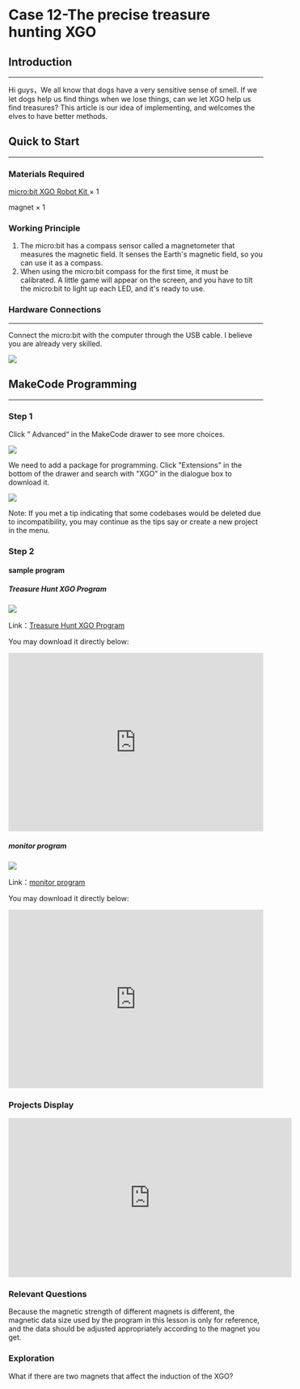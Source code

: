 # Case 12-The precise treasure hunting XGO

## Introduction
---

Hi guys，We all know that dogs have a very sensitive sense of smell. If we let dogs help us find things when we lose things, can we let XGO help us find treasures? This article is our idea of implementing, and welcomes the elves to have better methods.

## Quick to Start
---

### Materials Required

[micro:bit XGO Robot Kit ](https://shop.elecfreaks.com/products/elecfreaks-micro-bit-xgo-robot-kit?_pos=1&_sid=c796ff3f3&_ss=r) × 1

magnet × 1

### Working Principle

1. The micro:bit has a compass sensor called a magnetometer that measures the magnetic field. It senses the Earth's magnetic field, so you can use it as a compass.
2. When using the micro:bit compass for the first time, it must be calibrated. A little game will appear on the screen, and you have to tilt the micro:bit to light up each LED, and it's ready to use.

### Hardware Connections
---

Connect the micro:bit with the computer through the USB cable. I believe you are already very skilled.

![](./images/microbit-xgo-robot-kit-22.png)

## MakeCode  Programming
---
### Step 1

Click ” Advanced“ in the MakeCode drawer to see more choices.

![](./images/microbit-xgo-robot-kit-10.png)

We need to add a package for programming. Click "Extensions" in the bottom of the drawer and search with "XGO" in the dialogue box to download it.  

![](./images/microbit-xgo-robot-kit-11.png)

Note: If you met a tip indicating that some codebases would be deleted due to incompatibility, you may continue as the tips say or create a new project in the menu. 

### Step 2

#### sample program

##### Treasure Hunt XGO Program 

![](./images/case12-2.png)

Link：[Treasure Hunt XGO Program](https://makecode.microbit.org/_HHPLrvRbvWFM)


You may download it directly below: 

<div style="position:relative;height:0;padding-bottom:70%;overflow:hidden;"><iframe style="position:absolute;top:0;left:0;width:100%;height:100%;" src="https://makecode.microbit.org/#pub:_HHPLrvRbvWFM" frameborder="0" sandbox="allow-popups allow-forms allow-scripts allow-same-origin"></iframe></div> 

##### monitor program

![](./images/case12-3.png)

Link：[monitor program](https://makecode.microbit.org/_Y2b7w5iYTEz2)


You may download it directly below: 

<div style="position:relative;height:0;padding-bottom:70%;overflow:hidden;"><iframe style="position:absolute;top:0;left:0;width:100%;height:100%;" src="https://makecode.microbit.org/#pub:_Y2b7w5iYTEz2" frameborder="0" sandbox="allow-popups allow-forms allow-scripts allow-same-origin"></iframe></div> 

### Projects Display

<iframe width="560" height="315" src="https://www.youtube.com/embed/5N7HXAw3j44" title="YouTube video player" frameborder="0" allow="accelerometer; autoplay; clipboard-write; encrypted-media; gyroscope; picture-in-picture" allowfullscreen></iframe>

### Relevant Questions

Because the magnetic strength of different magnets is different, the magnetic data size used by the program in this lesson is only for reference, and the data should be adjusted appropriately according to the magnet you get.

### Exploration

What if there are two magnets that affect the induction of the XGO?
